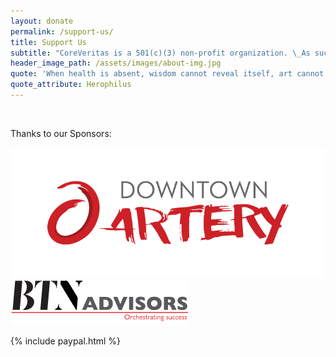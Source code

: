 ```yaml
---
layout: donate
permalink: /support-us/
title: Support Us
subtitle: "CoreVeritas is a 501(c)(3) non-profit organization. \_As such, your contribution is tax deductible. \_We THANK YOU for helping to make YOUR\_communities VIBRANT, GROWING, HEALTHY!"
header_image_path: /assets/images/about-img.jpg
quote: 'When health is absent, wisdom cannot reveal itself, art cannot manifest, strength cannot fight, wealth becomes useless, and intelligence cannot be applied.'
quote_attribute: Herophilus
---
```



&nbsp;

Thanks to our Sponsors:

[![](/uploads/versions/downtown-artery---x----724-300x---.png)](http://downtownartery.com)[![](/uploads/versions/btn-advisors---x----285-72x---.jpg)](http://btnadvisors.com/)

{% include paypal.html %}